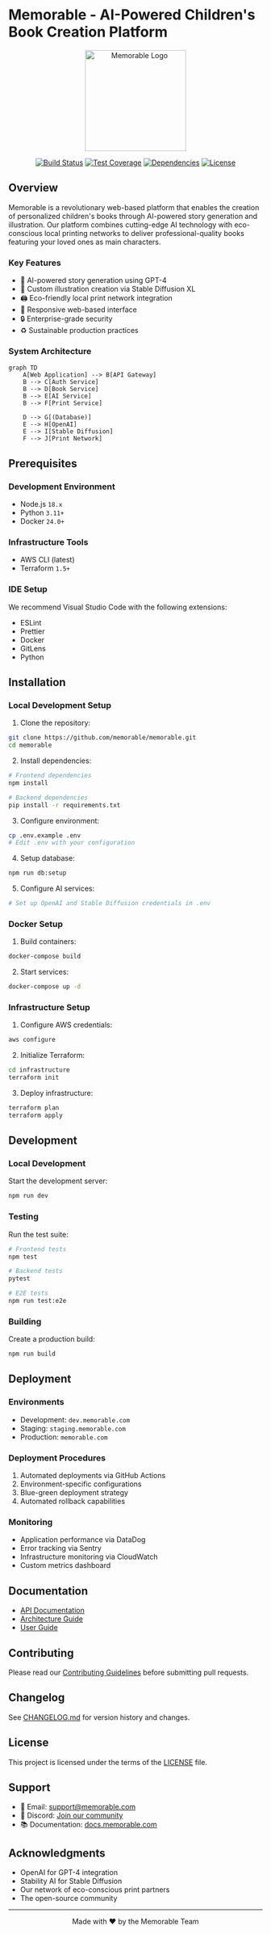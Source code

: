 # Memorable - AI-Powered Children's Book Creation Platform

<div align="center">
  <img src="assets/logo.png" alt="Memorable Logo" width="200"/>

  [![Build Status](https://img.shields.io/github/workflow/status/memorable/memorable/CI?style=flat-square)](https://github.com/memorable/memorable/actions)
  [![Test Coverage](https://img.shields.io/codecov/c/github/memorable/memorable?style=flat-square)](https://codecov.io/gh/memorable/memorable)
  [![Dependencies](https://img.shields.io/librariesio/github/memorable/memorable?style=flat-square)](https://libraries.io/github/memorable/memorable)
  [![License](https://img.shields.io/github/license/memorable/memorable?style=flat-square)](./LICENSE)
</div>

## Overview

Memorable is a revolutionary web-based platform that enables the creation of personalized children's books through AI-powered story generation and illustration. Our platform combines cutting-edge AI technology with eco-conscious local printing networks to deliver professional-quality books featuring your loved ones as main characters.

### Key Features

- 🤖 AI-powered story generation using GPT-4
- 🎨 Custom illustration creation via Stable Diffusion XL
- 🖨️ Eco-friendly local print network integration
- 📱 Responsive web-based interface
- 🔒 Enterprise-grade security
- ♻️ Sustainable production practices

### System Architecture

```mermaid
graph TD
    A[Web Application] --> B[API Gateway]
    B --> C[Auth Service]
    B --> D[Book Service]
    B --> E[AI Service]
    B --> F[Print Service]
    
    D --> G[(Database)]
    E --> H[OpenAI]
    E --> I[Stable Diffusion]
    F --> J[Print Network]
```

## Prerequisites

### Development Environment

- Node.js `18.x`
- Python `3.11+`
- Docker `24.0+`

### Infrastructure Tools

- AWS CLI (latest)
- Terraform `1.5+`

### IDE Setup

We recommend Visual Studio Code with the following extensions:
- ESLint
- Prettier
- Docker
- GitLens
- Python

## Installation

### Local Development Setup

1. Clone the repository:
```bash
git clone https://github.com/memorable/memorable.git
cd memorable
```

2. Install dependencies:
```bash
# Frontend dependencies
npm install

# Backend dependencies
pip install -r requirements.txt
```

3. Configure environment:
```bash
cp .env.example .env
# Edit .env with your configuration
```

4. Setup database:
```bash
npm run db:setup
```

5. Configure AI services:
```bash
# Set up OpenAI and Stable Diffusion credentials in .env
```

### Docker Setup

1. Build containers:
```bash
docker-compose build
```

2. Start services:
```bash
docker-compose up -d
```

### Infrastructure Setup

1. Configure AWS credentials:
```bash
aws configure
```

2. Initialize Terraform:
```bash
cd infrastructure
terraform init
```

3. Deploy infrastructure:
```bash
terraform plan
terraform apply
```

## Development

### Local Development

Start the development server:
```bash
npm run dev
```

### Testing

Run the test suite:
```bash
# Frontend tests
npm test

# Backend tests
pytest

# E2E tests
npm run test:e2e
```

### Building

Create a production build:
```bash
npm run build
```

## Deployment

### Environments

- Development: `dev.memorable.com`
- Staging: `staging.memorable.com`
- Production: `memorable.com`

### Deployment Procedures

1. Automated deployments via GitHub Actions
2. Environment-specific configurations
3. Blue-green deployment strategy
4. Automated rollback capabilities

### Monitoring

- Application performance via DataDog
- Error tracking via Sentry
- Infrastructure monitoring via CloudWatch
- Custom metrics dashboard

## Documentation

- [API Documentation](./docs/api/README.md)
- [Architecture Guide](./docs/architecture/README.md)
- [User Guide](./docs/user/README.md)

## Contributing

Please read our [Contributing Guidelines](./CONTRIBUTING.md) before submitting pull requests.

## Changelog

See [CHANGELOG.md](./CHANGELOG.md) for version history and changes.

## License

This project is licensed under the terms of the [LICENSE](./LICENSE) file.

## Support

- 📧 Email: support@memorable.com
- 💬 Discord: [Join our community](https://discord.gg/memorable)
- 📚 Documentation: [docs.memorable.com](https://docs.memorable.com)

## Acknowledgments

- OpenAI for GPT-4 integration
- Stability AI for Stable Diffusion
- Our network of eco-conscious print partners
- The open-source community

---

<div align="center">
  Made with ❤️ by the Memorable Team
</div>